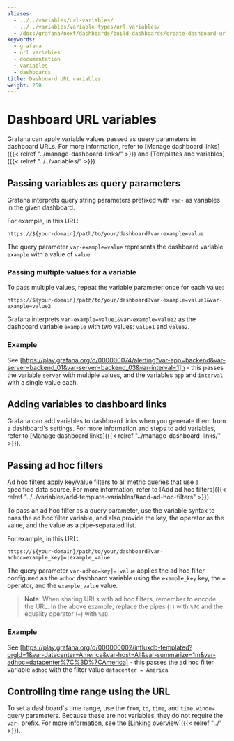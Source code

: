 ```yaml
---
aliases:
  - ../../variables/url-variables/
  - ../../variables/variable-types/url-variables/
  - /docs/grafana/next/dashboards/build-dashboards/create-dashboard-url-variables/
keywords:
  - grafana
  - url variables
  - documentation
  - variables
  - dashboards
title: Dashboard URL variables
weight: 250
---
```


# Dashboard URL variables

Grafana can apply variable values passed as query parameters in dashboard URLs.
For more information, refer to [Manage dashboard links]({{< relref "../manage-dashboard-links/" >}}) and [Templates and variables]({{< relref "../../variables/" >}}).

## Passing variables as query parameters

Grafana interprets query string parameters prefixed with `var-` as variables in the given dashboard.

For example, in this URL:

```
https://${your-domain}/path/to/your/dashboard?var-example=value
```

The query parameter `var-example=value` represents the dashboard variable `example` with a value of `value`.

### Passing multiple values for a variable

To pass multiple values, repeat the variable parameter once for each value:

```
https://${your-domain}/path/to/your/dashboard?var-example=value1&var-example=value2
```

Grafana interprets `var-example=value1&var-example=value2` as the dashboard variable `example` with two values: `value1` and `value2`.

### Example

See [https://play.grafana.org/d/000000074/alerting?var-app=backend&var-server=backend_01&var-server=backend_03&var-interval=1]h - this passes the variable `server` with multiple values, and the variables `app` and `interval` with a single value each.

## Adding variables to dashboard links

Grafana can add variables to dashboard links when you generate them from a dashboard's settings. For more information and steps to add variables, refer to [Manage dashboard links]({{< relref "../manage-dashboard-links/" >}}).

## Passing ad hoc filters

Ad hoc filters apply key/value filters to all metric queries that use a specified data source. For more information, refer to [Add ad hoc filters]({{< relref "../../variables/add-template-variables/#add-ad-hoc-filters" >}}).

To pass an ad hoc filter as a query parameter, use the variable syntax to pass the ad hoc filter variable, and also provide the key, the operator as the value, and the value as a pipe-separated list.

For example, in this URL:

```
https://${your-domain}/path/to/your/dashboard?var-adhoc=example_key|=|example_value
```

The query parameter `var-adhoc=key|=|value` applies the ad hoc filter configured as the `adhoc` dashboard variable using the `example_key` key, the `=` operator, and the `example_value` value.

> **Note:** When sharing URLs with ad hoc filters, remember to encode the URL. In the above example, replace the pipes (`|`) with `%7C` and the equality operator (`=`) with `%3D`.

### Example

See [https://play.grafana.org/d/000000002/influxdb-templated?orgId=1&var-datacenter=America&var-host=All&var-summarize=1m&var-adhoc=datacenter%7C%3D%7CAmerica] - this passes the ad hoc filter variable `adhoc` with the filter value `datacenter = America`.

## Controlling time range using the URL

To set a dashboard's time range, use the `from`, `to`, `time`, and `time.window` query parameters. Because these are not variables, they do not require the `var-` prefix. For more information, see the [Linking overview]({{< relref "../" >}}).
